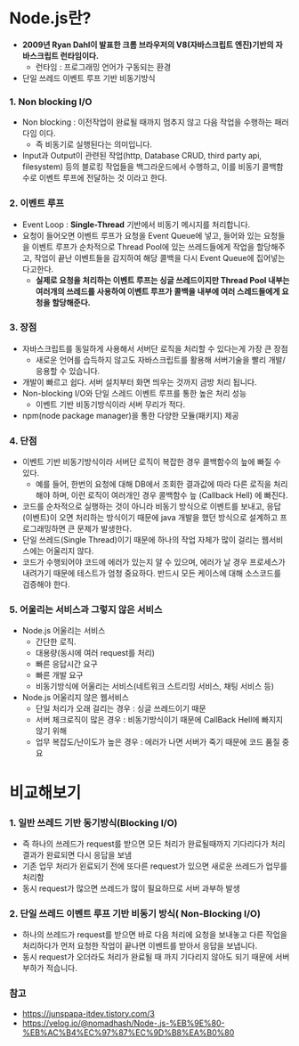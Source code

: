 # Node.js란?

- **2009년 Ryan Dahl이 발표한 크롬 브라우저의 V8(자바스크립트 엔진)기반의 자바스크립트 런타임이다.**
  - 런타임 : 프로그래밍 언어가 구동되는 환경
- 단일 쓰레드 이벤트 루프 기반 비동기방식



### 1. Non blocking I/O

- Non blocking : 이전작업이 완료될 때까지 멈추지 않고 다음 작업을 수행하는 패러다임 이다.
  - 즉 비동기로 실행된다는 의미입니다.
- Input과 Output이 관련된 작업(http, Database CRUD, third party api, filesystem) 등의 블로킹 작업들을 백그라운드에서 수행하고, 이를 비동기 콜백함수로 이벤트 루프에 전달하는 것 이라고 한다.



### 2. 이벤트 루프

- Event Loop : **Single-Thread** 기반에서 비동기 메시지를 처리합니다.
- 요청이 들어오면 이벤트 루프가 요청을 Event Queue에 넣고, 들어와 있는 요청들을 이벤트 루프가 순차적으로 Thread Pool에 있는 쓰레드들에게 작업을 할당해주고, 작업이 끝난 이벤트들을 감지하여 해당 콜백을 다시 Event Queue에 집어넣는다고한다.
  - **실제로 요청을 처리하는 이벤트 루프는 싱글 쓰레드이지만 Thread Pool 내부는 여러개의 쓰레드를 사용하여 이벤트 루프가 콜백을 내부에 여러 스레드들에게 요청을 할당해준다.**



### 3. 장점

- 자바스크립트를 동일하게 사용해서 서버단 로직을 처리할 수 있다는게 가장 큰 장점
  - 새로운 언어를 습득하지 않고도 자바스크립트를 활용해 서버기술을 빨리 개발/응용할 수 있습니다.
- 개발이 빠르고 쉽다. 서버 설치부터 화면 띄우는 것까지 금방 처리 됩니다.
- Non-blocking I/O와 단일 스레드 이벤트 루프를 통한 높은 처리 성능
  - 이벤트 기반 비동기방식이라 서버 무리가 적다.
- npm(node package manager)을 통한 다양한 모듈(패키지) 제공



### 4. 단점

- 이벤트 기반 비동기방식이라 서버단 로직이 복잡한 경우 콜백함수의 늪에 빠질 수 있다.
  - 예를 들어, 한번의 요청에 대해 DB에서 조회한 결과값에 따라 다른 로직을 처리해야 하며, 이런 로직이 여러개인 경우 콜백함수 늪 (Callback Hell) 에 빠진다.
- 코드를 순차적으로 실행하는 것이 아니라 비동기 방식으로 이벤트를 보내고, 응답(이벤트)이 오면 처리하는 방식이기 때문에 java 개발을 했던 방식으로 설계하고 프로그래밍하면 큰 문제가 발생한다. 
- 단일 쓰레드(Single Thread)이기 때문에 하나의 작업 자체가 많이 걸리는 웹서비스에는 어울리지 않다. 
- 코드가 수행되어야 코드에 에러가 있는지 알 수 있으며, 에러가 날 경우 프로세스가 내려가기 때문에 테스트가 엄청 중요하다. 반드시 모든 케이스에 대해 소스코드를 검증해야 한다.



### 5. 어울리는 서비스과 그렇지 않은 서비스

- Node.js 어울리는 서비스
  - 간단한 로직. 
  - 대용량(동시에 여러 request를 처리)
  - 빠른 응답시간 요구
  - 빠른 개발 요구
  - 비동기방식에 어울리는 서비스(네트워크 스트리밍 서비스, 채팅 서비스 등)
- Node.js  어울리지 않은 웹서비스
  - 단일 처리가 오래 걸리는 경우 : 싱글 쓰레드이기 때문
  - 서버 체크로직이 많은 경우 : 비동기방식이기 때문에 CallBack Hell에 빠지지 않기 위해
  - 업무 복잡도/난이도가 높은 경우 : 에러가 나면 서버가 죽기 때문에 코드 품질 중요





# 비교해보기

### 1. 일반 쓰레드 기반 동기방식(Blocking I/O) 

- 즉 하나의 쓰레드가 request를 받으면 모든 처리가 완료될때까지 기다리다가 처리결과가 완료되면 다시 응답을 보냄
- 기존 업무 처리가 왼료되기 전에 또다른 request가 있으면 새로운 쓰레드가 업무를 처리함
- 동시 request가 많으면 쓰레드가 많이 필요하므로 서버 과부하 발생



### 2. 단일 쓰레드 이벤트 루프 기반 비동기 방식( Non-Blocking I/O)

- 하나의 쓰레드가 request를 받으면 바로 다음 처리에 요청을 보내놓고 다른 작업을 처리하다가 먼저 요청한 작업이 끝나면 이벤트를 받아서 응답을 보냅니다.
- 동시 request가 오더라도 처리가 완료될 때 까지 기다리지 않아도 되기 때문에 서버 부하가 적습니다.





### 참고

- https://junspapa-itdev.tistory.com/3
- https://velog.io/@nomadhash/Node-.js-%EB%9E%80-%EB%AC%B4%EC%97%87%EC%9D%B8%EA%B0%80
